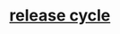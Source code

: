 # **[release cycle](https://canonical-openstack.readthedocs-hosted.com/en/latest/reference/release-cycle-and-supported-versions/)**
